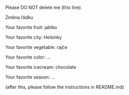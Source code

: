 Please DO NOT delete me (this line).

Změna řádku


Your favorite fruit: jablko

Your favorite city: Helsinky

Your favorite vegetable: rajče

Your favorite color: ...

Your favorite icecream: chocolate

Your favorite season: ...


(after this, please follow the instructions in README.md)
